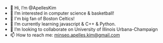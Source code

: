 - 👋 Hi, I’m @ApellesKim
- 👀 I’m interested in computer science & basketball!
- 🏀 I'm big fan of Boston Celtics!
- 🌱 I’m currently learning javascript & C++ & Python.
- 💞️ I’m looking to collaborate on University of Illinois Urbana-Champaign
- 📫 How to reach me: minseo.apelles.kim@gmail.com

<!---
ApellesKim/ApellesKim is a ✨ special ✨ repository because its `README.md` (this file) appears on your GitHub profile.
You can click the Preview link to take a look at your changes.
--->

